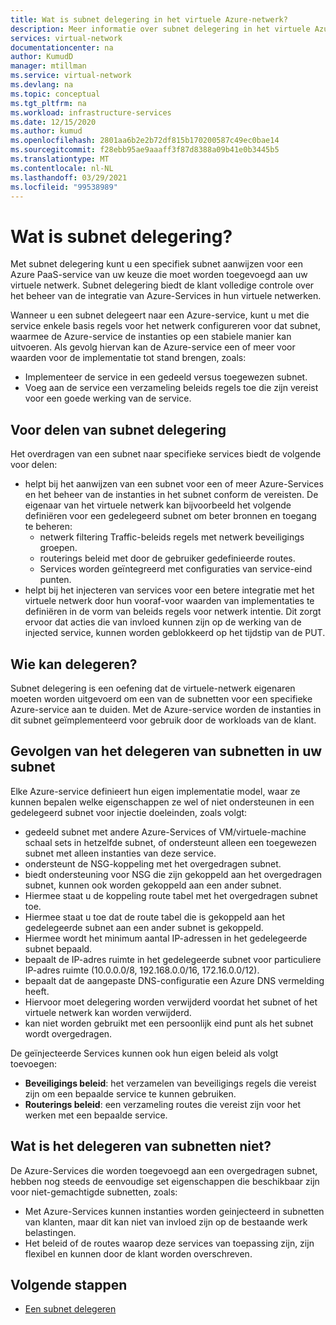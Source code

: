 ```yaml
---
title: Wat is subnet delegering in het virtuele Azure-netwerk?
description: Meer informatie over subnet delegering in het virtuele Azure-netwerk
services: virtual-network
documentationcenter: na
author: KumudD
manager: mtillman
ms.service: virtual-network
ms.devlang: na
ms.topic: conceptual
ms.tgt_pltfrm: na
ms.workload: infrastructure-services
ms.date: 12/15/2020
ms.author: kumud
ms.openlocfilehash: 2801aa6b2e2b72df815b170200587c49ec0bae14
ms.sourcegitcommit: f28ebb95ae9aaaff3f87d8388a09b41e0b3445b5
ms.translationtype: MT
ms.contentlocale: nl-NL
ms.lasthandoff: 03/29/2021
ms.locfileid: "99538989"
---
```

# <a name="what-is-subnet-delegation"></a>Wat is subnet delegering?

Met subnet delegering kunt u een specifiek subnet aanwijzen voor een Azure PaaS-service van uw keuze die moet worden toegevoegd aan uw virtuele netwerk. Subnet delegering biedt de klant volledige controle over het beheer van de integratie van Azure-Services in hun virtuele netwerken.

Wanneer u een subnet delegeert naar een Azure-service, kunt u met die service enkele basis regels voor het netwerk configureren voor dat subnet, waarmee de Azure-service de instanties op een stabiele manier kan uitvoeren. Als gevolg hiervan kan de Azure-service een of meer voor waarden voor de implementatie tot stand brengen, zoals:
- Implementeer de service in een gedeeld versus toegewezen subnet.
- Voeg aan de service een verzameling beleids regels toe die zijn vereist voor een goede werking van de service.

##  <a name="advantages-of-subnet-delegation"></a>Voor delen van subnet delegering

Het overdragen van een subnet naar specifieke services biedt de volgende voor delen:

- helpt bij het aanwijzen van een subnet voor een of meer Azure-Services en het beheer van de instanties in het subnet conform de vereisten. De eigenaar van het virtuele netwerk kan bijvoorbeeld het volgende definiëren voor een gedelegeerd subnet om beter bronnen en toegang te beheren:
    - netwerk filtering Traffic-beleids regels met netwerk beveiligings groepen.
    - routerings beleid met door de gebruiker gedefinieerde routes.
    - Services worden geïntegreerd met configuraties van service-eind punten.
- helpt bij het injecteren van services voor een betere integratie met het virtuele netwerk door hun vooraf-voor waarden van implementaties te definiëren in de vorm van beleids regels voor netwerk intentie. Dit zorgt ervoor dat acties die van invloed kunnen zijn op de werking van de injected service, kunnen worden geblokkeerd op het tijdstip van de PUT.


## <a name="who-can-delegate"></a>Wie kan delegeren?
Subnet delegering is een oefening dat de virtuele-netwerk eigenaren moeten worden uitgevoerd om een van de subnetten voor een specifieke Azure-service aan te duiden. Met de Azure-service worden de instanties in dit subnet geïmplementeerd voor gebruik door de workloads van de klant.

## <a name="impact-of-subnet-delegation-on-your-subnet"></a>Gevolgen van het delegeren van subnetten in uw subnet
Elke Azure-service definieert hun eigen implementatie model, waar ze kunnen bepalen welke eigenschappen ze wel of niet ondersteunen in een gedelegeerd subnet voor injectie doeleinden, zoals volgt:
- gedeeld subnet met andere Azure-Services of VM/virtuele-machine schaal sets in hetzelfde subnet, of ondersteunt alleen een toegewezen subnet met alleen instanties van deze service.
- ondersteunt de NSG-koppeling met het overgedragen subnet.
- biedt ondersteuning voor NSG die zijn gekoppeld aan het overgedragen subnet, kunnen ook worden gekoppeld aan een ander subnet.
- Hiermee staat u de koppeling route tabel met het overgedragen subnet toe.
- Hiermee staat u toe dat de route tabel die is gekoppeld aan het gedelegeerde subnet aan een ander subnet is gekoppeld.
- Hiermee wordt het minimum aantal IP-adressen in het gedelegeerde subnet bepaald.
- bepaalt de IP-adres ruimte in het gedelegeerde subnet voor particuliere IP-adres ruimte (10.0.0.0/8, 192.168.0.0/16, 172.16.0.0/12).
- bepaalt dat de aangepaste DNS-configuratie een Azure DNS vermelding heeft.
- Hiervoor moet delegering worden verwijderd voordat het subnet of het virtuele netwerk kan worden verwijderd.
- kan niet worden gebruikt met een persoonlijk eind punt als het subnet wordt overgedragen.

De geïnjecteerde Services kunnen ook hun eigen beleid als volgt toevoegen:
- **Beveiligings beleid**: het verzamelen van beveiligings regels die vereist zijn om een bepaalde service te kunnen gebruiken.
- **Routerings beleid**: een verzameling routes die vereist zijn voor het werken met een bepaalde service.

## <a name="what-subnet-delegation-does-not-do"></a>Wat is het delegeren van subnetten niet?

De Azure-Services die worden toegevoegd aan een overgedragen subnet, hebben nog steeds de eenvoudige set eigenschappen die beschikbaar zijn voor niet-gemachtigde subnetten, zoals:
-  Met Azure-Services kunnen instanties worden geinjecteerd in subnetten van klanten, maar dit kan niet van invloed zijn op de bestaande werk belastingen.
-  Het beleid of de routes waarop deze services van toepassing zijn, zijn flexibel en kunnen door de klant worden overschreven.

## <a name="next-steps"></a>Volgende stappen

- [Een subnet delegeren](manage-subnet-delegation.md)
